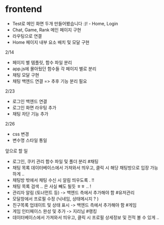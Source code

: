 # frontend
- Test로 메인 화면 두개 만들어봤습니다 :)! - Home, Login
- Chat, Game, Rank 메인 페이지 구현
- 라우팅으로 연결
- Home 페이지 내부 요소 배치 및 모달 구현

2/14
- 페이지 별 템플릿, 함수 파일 분리
- app.js에 몰아뒀던 함수들 각 페이지 별로 분리
- 채팅 모달 구현
- 채팅 백엔드 연결 => 추후 기능 분리 필요

2/23
- 로그인 백엔드 연결
- 로그인 화면 라우팅 추가
- 채팅 차단 기능 추가

2/26
- css 변경
- 변수명 스타일 통일

앞으로 할 일
- 로그인, 쿠키 관리 함수 파일 및 폴더 분리
#채팅
- 채팅 목록 데이터베이스에서 가져와서 띄우고, 클릭 시 해당 채팅방으로 입장 가능하게 ..
- 채팅방 밖에서 채팅 수신 시 알림 띄우도록 . !!
- 채팅 목록 검색 .. 은 사실 빼도 될듯 ㅎㅎ .. !
- 관리자 알림 (토너먼트 등) -> 백엔드 측에서 추가해야 함
#유저관리
- 모달창에서 프로필 수정 (닉네임, 상태메시지 ? )
- 친구목록 업데이트 및 상태 표시 -> 백엔드 측에서 추가해야 함
#게임
- 게임 인터페이스 완성 및 추가 -> 지리님
#랭킹
- 데이터베이스에서 가져와서 띄우고, 클릭 시 프로필 상세정보 및 전적 볼 수 있게 ..